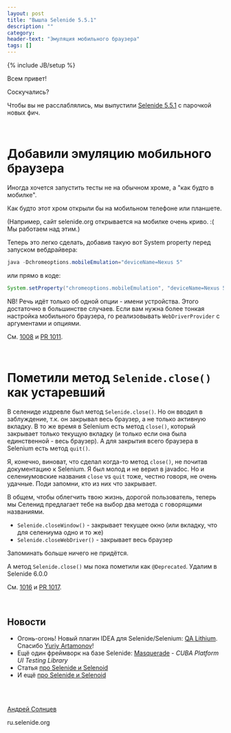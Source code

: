 ```yaml
---
layout: post
title: "Вышла Selenide 5.5.1"
description: ""
category:
header-text: "Эмуляция мобильного браузера"
tags: []
---
```

{% include JB/setup %}

Всем привет!

Соскучались?

Чтобы вы не расслаблялись, мы выпустили [Selenide 5.5.1](https://github.com/selenide/selenide/milestone/86?closed=1) с парочкой новых фич.


<br/> 

# Добавили эмуляцию мобильного браузера 

Иногда хочется запустить тесты не на обычном хроме, а "как будто в мобилке". 

Как будто этот хром открыли бы на мобильном телефоне или планшете. 

(Например, сайт selenide.org открывается на мобилке очень криво. :( Мы работаем над этим.)

Теперь это легко сделать, добавив такую вот System property перед запуском вебдрайвера:

```java
java -Dchromeoptions.mobileEmulation="deviceName=Nexus 5"
```

или прямо в коде: 

```java
System.setProperty("chromeoptions.mobileEmulation", "deviceName=Nexus 5");
```

NB! Речь идёт только об одной опции - имени устройства. Этого достаточно в большинстве случаев. 
Если вам нужна более тонкая настройка мобильного браузера, го реализовывать `WebDriverProvider` с аргументами и опциями.

См. [1008](https://github.com/selenide/selenide/issues/1008) и [PR 1011](https://github.com/selenide/selenide/pull/1011).

<br/>

# Пометили метод `Selenide.close()` как устаревший

В селениде издревле был метод `Selenide.close()`. Но он вводил в заблуждение, т.к. он закрывал весь браузер, а не только активную вкладку. 
В то же время в Selenium есть метод `close()`, который закрывает только текущую вкладку (и только если она была единственной - весь браузер).
А для закрытия всего браузера в Selenium есть метод `quit()`. 

Я, конечно, виноват, что сделал когда-то метод `close()`, не почитав документацию к Selenium. Я был молод и не верил в javadoc.
Но и селениумовские названия `close` vs `quit` тоже, честно говоря, не очень удачные. Поди запомни, кто из них что закрывает.

В общем, чтобы облегчить твою жизнь, дорогой пользователь, теперь мы Селенид предлагает тебе на выбор два метода с говорящими названиями.
* `Selenide.closeWindow()` - закрывает текущее окно (или вкладку, что для селениума одно и то же)
* `Selenide.closeWebDriver()` - закрывает весь браузер

Запоминать больше ничего не придётся.

А метод `Selenide.close()` мы пока пометили как `@Deprecated`. Удалим в Selenide 6.0.0

См. [1016](https://github.com/selenide/selenide/issues/1016) и [PR 1017](https://github.com/selenide/selenide/pull/1017).

<br/>


## Новости

* Огонь-огонь! Новый плагин IDEA для Selenide/Selenium: [QA Lithium](https://plugins.jetbrains.com/plugin/13267-qa-lithium). Спасибо [Yuriy Artamonov](https://strangeway.org/)!
* Ещё один фреймворк на базе Selenide: [Masquerade](https://github.com/cuba-platform/masquerade) - _CUBA Platform UI Testing Library_  
* Статья [про Selenide и Selenoid](https://medium.com/swlh/selenide-in-testing-process-automatisation-through-selenoid-in-the-docker-container-48e659d2ee72)
* И ещё [про Selenide и Selenoid](https://www.intexsoft.com/blog/post/selenide-docker.html)

<br>

<br>

[Андрей Солнцев](http://asolntsev.github.io/)

ru.selenide.org
